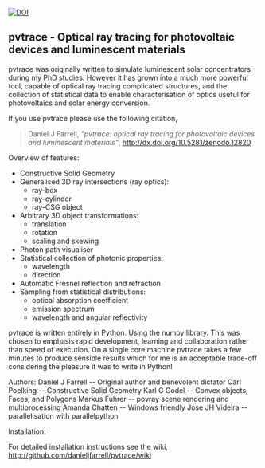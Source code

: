 [![DOI](https://zenodo.org/badge/7342/danieljfarrell/pvtrace.png)](http://dx.doi.org/10.5281/zenodo.12820)

pvtrace - Optical ray tracing for photovoltaic devices and luminescent materials
-------

pvtrace was originally written to simulate luminescent solar concentrators during my PhD studies. However it has grown into a much more powerful tool, capable of optical ray tracing complicated structures, and the collection of statistical data to enable characterisation of optics useful for photovoltaics and solar energy conversion.

If you use pvtrace please use the following citation,

> Daniel J Farrell, *"pvtrace: optical ray tracing for photovoltaic devices and luminescent materials"*,  http://dx.doi.org/10.5281/zenodo.12820

Overview of features:
* Constructive Solid Geometry
* Generalised 3D ray intersections (ray optics):
  - ray-box
  - ray-cylinder
  - ray-CSG object
* Arbitrary 3D object transformations:
  - translation
  - rotation
  - scaling and skewing
* Photon path visualiser
* Statistical collection of photonic properties:
  - wavelength
  - direction
* Automatic Fresnel reflection and refraction
* Sampling from statistical distributions:
  - optical absorption coefficient
  - emission spectrum
  - wavelength and angular reflectivity

pvtrace is written entirely in Python. Using the numpy library. This was chosen to emphasis rapid development, learning and collaboration rather than speed of execution. On a single core machine pvtrace takes a few minutes to produce sensible results which for me is an acceptable trade-off considering the pleasure it was to write in Python!

Authors:
Daniel J Farrell -- Original author and benevolent dictator
Carl Poelking -- Constructive Solid Geometry
Karl C Godel -- Convex objects, Faces, and Polygons
Markus Fuhrer -- povray scene rendering and multiprocessing
Amanda Chatten -- Windows friendly
Jose JH Videira -- parallelisation with parallelpython

Installation:

For detailed installation instructions see the wiki,
http://github.com/danieljfarrell/pvtrace/wiki



